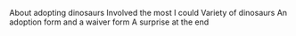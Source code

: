 About adopting dinosaurs
Involved the most I could
Variety of dinosaurs
An adoption form and a waiver form
A surprise at the end
